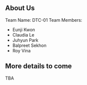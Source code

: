 ## About Us
Team Name: DTC-01
Team Members: 
- Eunji Kwon
- Claudia Le
- Juhyun Park
- Balpreet Sekhon
- Roy Vina
## More details to come
TBA